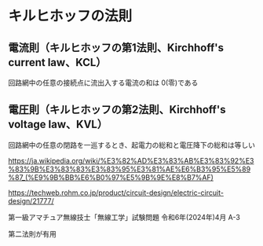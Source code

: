 # キルヒホッフの法則

## 電流則（キルヒホッフの第1法則、Kirchhoff's current law、KCL）
回路網中の任意の接続点に流出入する電流の和は 0(零)である

## 電圧則（キルヒホッフの第2法則、Kirchhoff's voltage law、KVL）
回路網中の任意の閉路を一巡するとき、起電力の総和と電圧降下の総和は等しい

https://ja.wikipedia.org/wiki/%E3%82%AD%E3%83%AB%E3%83%92%E3%83%9B%E3%83%83%E3%83%95%E3%81%AE%E6%B3%95%E5%89%87_(%E9%9B%BB%E6%B0%97%E5%9B%9E%E8%B7%AF)

https://techweb.rohm.co.jp/product/circuit-design/electric-circuit-design/21777/

第一級アマチュア無線技士「無線工学」試験問題 令和6年(2024年)4月 A-3

第二法則が有用

